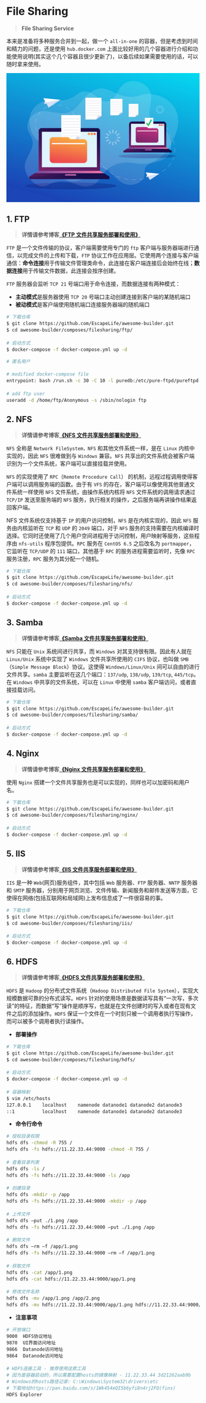 # File Sharing

> **File Sharing Service**

本来是准备将多种服务合并到一起，做一个 `all-in-one` 的容器，但是考虑到时间和精力的问题，还是使用 `hub.docker.com` 上面比较好用的几个容器进行介绍和功能使用说明(其实这个几个容器且很少更新了)，以备后续如果需要使用的话，可以随时拿来使用。

![File Sharing](../../images/composes/linux-file-sharing-service.jpg)

## 1. FTP

> **详情请参考博客[《FTP 文件共享服务部署和使用》](https://www.escapelife.site/)**

`FTP` 是一个文件传输的协议，客户端需要使用专门的 `ftp` 客户端与服务器端进行通信，以完成文件的上传和下载，`FTP` 协议工作在应用层。它使用两个连接与客户端通信：**命令连接**用于传输文件管理类命令，此连接在客户端连接后会始终在线；**数据连接**用于传输文件数据，此连接会按序创建。

`FTP` 服务器会监听 `TCP 21` 号端口用于命令连接，而数据连接有两种模式：

- **主动模式**是服务器使用 `TCP 20` 号端口主动创建连接到客户端的某随机端口
- **被动模式**是客户端使用随机端口连接服务器端的随机端口

```bash
# 下载仓库
$ git clone https://github.com/EscapeLife/awesome-builder.git
$ cd awesome-builder/composes/filesharing/ftp/

# 启动方式
$ docker-compose -f docker-compose.yml up -d
```

```bash
# 匿名用户

# modified docker-compose file
entrypoint: bash /run.sh -c 30 -C 10 -l puredb:/etc/pure-ftpd/pureftpd.pdb -j -R -P 11.22.33.44 -p 8100:8170

# add ftp user
useradd -d /home/ftp/Anonymous -s /sbin/nologin ftp
```

## 2. NFS

> **详情请参考博客[《NFS 文件共享服务部署和使用》](https://www.escapelife.site/)**

`NFS` 全称是 `Network FileSystem，NFS` 和其他文件系统一样，是在 `Linux` 内核中实现的，因此 `NFS` 很难做到与 `Windows` 兼容。`NFS` 共享出的文件系统会被客户端识别为一个文件系统，客户端可以直接挂载并使用。

`NFS` 的实现使用了 `RPC`（`Remote Procedure Call`） 的机制，远程过程调用使得客户端可以调用服务端的函数。由于有 `VFS` 的存在，客户端可以像使用其他普通文件系统一样使用 `NFS` 文件系统，由操作系统内核将 `NFS` 文件系统的调用请求通过 `TCP/IP` 发送至服务端的 `NFS` 服务，执行相关的操作，之后服务端再讲操作结果返回客户端。

NFS 文件系统仅支持基于 `IP` 的用户访问控制，`NFS` 是在内核实现的，因此 `NFS` 服务由内核监听在 `TCP` 和 `UDP` 的 `2049` 端口，对于 `NFS` 服务的支持需要在内核编译时选择。它同时还使用了几个用户空间进程用于访问控制，用户映射等服务，这些程序由 `nfs-utils` 程序包提供。`RPC` 服务在 `CentOS 6.5` 之后改名为 `portmapper`，它监听在 `TCP/UDP` 的 `111` 端口，其他基于 `RPC` 的服务进程需要监听时，先像 `RPC` 服务注册，`RPC` 服务为其分配一个随机。

```bash
# 下载仓库
$ git clone https://github.com/EscapeLife/awesome-builder.git
$ cd awesome-builder/composes/filesharing/nfs/

# 启动方式
$ docker-compose -f docker-compose.yml up -d
```

## 3. Samba

> **详情请参考博客[《Samba 文件共享服务部署和使用》](https://www.escapelife.site/)**

`NFS` 只能在 `Unix` 系统间进行共享，而 `Windows` 对其支持很有限。因此有人就在 `Linux/Unix` 系统中实现了 `Windows` 文件共享所使用的 `CIFS` 协议，也叫做 `SMB`（`Simple Message Block`）协议。这使得 `Windows/Linux/Unix` 间可以自由的进行文件共享。`samba` 主要监听在这几个端口：`137/udp`, `138/udp`, `139/tcp`, `445/tcp`。在 `Windows` 中共享的文件系统，可以在 `Linux` 中使用 `samba` 客户端访问，或者直接挂载访问。

```bash
# 下载仓库
$ git clone https://github.com/EscapeLife/awesome-builder.git
$ cd awesome-builder/composes/filesharing/samba/

# 启动方式
$ docker-compose -f docker-compose.yml up -d
```

## 4. Nginx

> **详情请参考博客[《Nginx 文件共享服务部署和使用》](https://www.escapelife.site/)**

使用 `Nginx` 搭建一个文件共享服务也是可以实现的，同样也可以加密码和用户名。

```bash
# 下载仓库
$ git clone https://github.com/EscapeLife/awesome-builder.git
$ cd awesome-builder/composes/filesharing/nginx/

# 启动方式
$ docker-compose -f docker-compose.yml up -d
```

## 5. IIS

> **详情请参考博客[《IIS 文件共享服务部署和使用》](https://www.escapelife.site/)**

`IIS` 是一种 `Web`(网页)服务组件，其中包括 `Web` 服务器、`FTP` 服务器、`NNTP` 服务器和 `SMTP` 服务器，分别用于网页浏览、文件传输、新闻服务和邮件发送等方面，它使得在网络(包括互联网和局域网)上发布信息成了一件很容易的事。

```bash
# 下载仓库
$ git clone https://github.com/EscapeLife/awesome-builder.git
$ cd awesome-builder/composes/filesharing/iis/

# 启动方式
$ docker-compose -f docker-compose.yml up -d
```

## 6. HDFS

> **详情请参考博客[《HDFS 文件共享服务部署和使用》](https://www.escapelife.site/)**

`HDFS` 是 `Hadoop` 的分布式文件系统（`Hadoop Distributed File System`），实现大规模数据可靠的分布式读写。`HDFS` 针对的使用场景是数据读写具有“一次写，多次读”的特征，而数据“写”操作是顺序写，也就是在文件创建时的写入或者在现有文件之后的添加操作。`HDFS` 保证一个文件在一个时刻只被一个调用者执行写操作，而可以被多个调用者执行读操作。

- **部署操作**

```bash
# 下载仓库
$ git clone https://github.com/EscapeLife/awesome-builder.git
$ cd awesome-builder/composes/filesharing/hdfs/

# 启动方式
$ docker-compose -f docker-compose.yml up -d

# 容器映射
$ vim /etc/hosts
127.0.0.1    localhost    namenode datanode1 datanode2 datanode3
::1          localhost    namenode datanode1 datanode2 datanode3
```

- **命令行命令**

```bash
# 授权目录权限
hdfs dfs -chmod -R 755 /
hdfs dfs -fs hdfs://11.22.33.44:9000 -chmod -R 755 /

# 查看目录列表
hdfs dfs -ls /
hdfs dfs -fs hdfs://11.22.33.44:9000 -ls /app

# 创建目录
hdfs dfs -mkdir -p /app
hdfs dfs -fs hdfs://11.22.33.44:9000 -mkdir -p /app

# 上传文件
hdfs dfs –put ./1.png /app
hdfs dfs -fs hdfs://11.22.33.44:9000 –put ./1.png /app

# 删除文件
hdfs dfs –rm –f /app/1.png
hdfs dfs -fs hdfs://11.22.33.44:9000 –rm –f /app/1.png

# 获取文件
hdfs dfs -cat /app/1.png
hdfs dfs -cat hdfs://11.22.33.44:9000/app/1.png

# 修改文件名称
hdfs dfs -mv /app/1.png /app/2.png
hdfs dfs -mv hdfs://11.22.33.44:9000/app/1.png hdfs://11.22.33.44:9000/app/2.png
```

- **注意事项**

```bash
# 开放端口
9000  HDFS协议地址
9870  UI界面访问地址
9866  Datanode访问地址
9864  Datanode访问地址

# HDFS连接工具 - 推荐使用这款工具
# 因为是容器启动的，所以需要配置hosts的镜像映射 - 11.22.33.44 3d21262aab9b
# Windows的hosts路径记录: C:\Windows\System32\drivers\etc
# 下载地址https://pan.baidu.com/s/1Wk454eQI5b6yfi8n4rj2FQ(fins)
HDFS Explorer
```

